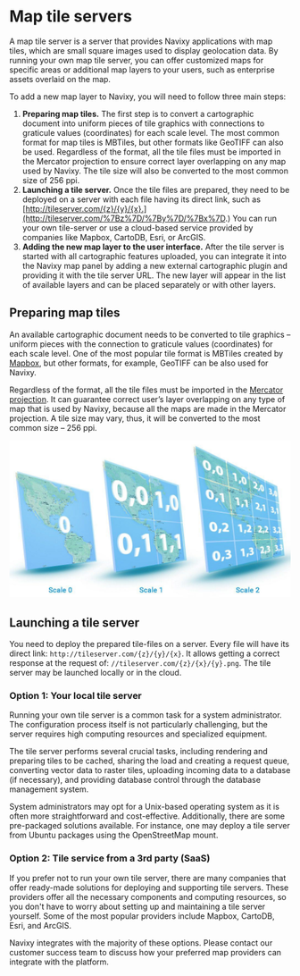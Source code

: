 # Map tile servers

A map tile server is a server that provides Navixy applications with map tiles, which are small square images used to display geolocation data. By running your own map tile server, you can offer customized maps for specific areas or additional map layers to your users, such as enterprise assets overlaid on the map.

To add a new map layer to Navixy, you will need to follow three main steps:

1. **Preparing map tiles.** The first step is to convert a cartographic document into uniform pieces of tile graphics with connections to graticule values (coordinates) for each scale level. The most common format for map tiles is MBTiles, but other formats like GeoTIFF can also be used. Regardless of the format, all the tile files must be imported in the Mercator projection to ensure correct layer overlapping on any map used by Navixy. The tile size will also be converted to the most common size of 256 ppi.
2. **Launching a tile server.** Once the tile files are prepared, they need to be deployed on a server with each file having its direct link, such as [http://tileserver.com/{z}/{y}/{x}.](http://tileserver.com/%7Bz%7D/%7By%7D/%7Bx%7D.) You can run your own tile-server or use a cloud-based service provided by companies like Mapbox, CartoDB, Esri, or ArcGIS.
3. **Adding the new map layer to the user interface.** After the tile server is started with all cartographic features uploaded, you can integrate it into the Navixy map panel by adding a new external cartographic plugin and providing it with the tile server URL. The new layer will appear in the list of available layers and can be placed separately or with other layers.

## Preparing map tiles

An available cartographic document needs to be converted to tile graphics – uniform pieces with the connection to graticule values (coordinates) for each scale level. One of the most popular tile format is MBTiles created by [Mapbox](https://www.mapbox.com/), but other formats, for example, GeoTIFF can be also used for Navixy.

Regardless of the format, all the tile files must be imported in the [Mercator projection](https://en.wikipedia.org/wiki/Mercator_projection). It can guarantee correct user’s layer overlapping on any type of map that is used by Navixy, because all the maps are made in the Mercator projection. A tile size may vary, thus, it will be converted to the most common size – 256 ppi.

![Map tiles](../../../on-premise/on-premise/platform-installation/optional-software/attachments/image-20230810-131010.png)

## Launching a tile server

You need to deploy the prepared tile-files on a server. Every file will have its direct link: `http://tileserver.com/{z}/{y}/{x}`. It allows getting a correct response at the request of: `//tileserver.com/{z}/{x}/{y}.png`. The tile server may be launched locally or in the cloud.

### **Option 1: Your local** **tile server**

Running your own tile server is a common task for a system administrator. The configuration process itself is not particularly challenging, but the server requires high computing resources and specialized equipment.

The tile server performs several crucial tasks, including rendering and preparing tiles to be cached, sharing the load and creating a request queue, converting vector data to raster tiles, uploading incoming data to a database (if necessary), and providing database control through the database management system.

System administrators may opt for a Unix-based operating system as it is often more straightforward and cost-effective. Additionally, there are some pre-packaged solutions available. For instance, one may deploy a tile server from Ubuntu packages using the OpenStreetMap mount.

### Option 2: Tile service from a 3rd party (SaaS)

If you prefer not to run your own tile server, there are many companies that offer ready-made solutions for deploying and supporting tile servers. These providers offer all the necessary components and computing resources, so you don't have to worry about setting up and maintaining a tile server yourself. Some of the most popular providers include Mapbox, CartoDB, Esri, and ArcGIS.

Navixy integrates with the majority of these options. Please contact our customer success team to discuss how your preferred map providers can integrate with the platform.

